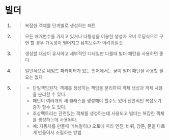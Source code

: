# 빌더 
1. > 복잡한 객체를 단계별로 생성하는 패턴
2. > 모든 매개변수를 가지고 있거나 다형성을 이용한 생성자 오버 로딩식으로 구현 할 경우 가독성이 떨어지고 유지보수가 어려워질것 
3. > 생성할 대상이 유사하고 세부적인 디테일만 다를때 빌더 패턴을 사용하면 좋다
4. > 일반적으로 네임드 파라미터가 있는 언어에서는 굳이 필더 패턴을 사용할 필요는 없다
5. > - 단일책임원칙: 객체를 생성하는 책임을 분리하여 객체 생성과 객체 사용을 분리할 수 있다.
   > - 패턴이 여러개의 새 클래스를 생성해야 할수도 있어 전반적인 복잡도가 증가 할수 도 있다. 
   > - 추상팩토리는 관련있는 객체를 생성하는데 사용되고 빌더는 복잡한 객체를 생성하는데 사용된다.
   > - 예: 자동차를 만들때 메뉴얼이냐 오토에 따라 엔진, 바퀴, 창문, 문을 다르게 만들어서 조립하는 방법
